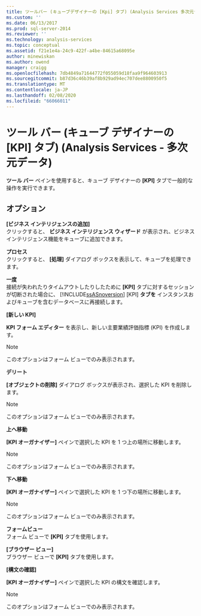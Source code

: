 ```yaml
---
title: ツールバー (キューブデザイナーの [Kpi] タブ) (Analysis Services 多次元データ) |Microsoft Docs
ms.custom: ''
ms.date: 06/13/2017
ms.prod: sql-server-2014
ms.reviewer: ''
ms.technology: analysis-services
ms.topic: conceptual
ms.assetid: f21e1e4a-24c9-422f-a4be-84615a68095e
author: minewiskan
ms.author: owend
manager: craigg
ms.openlocfilehash: 7db4849a71644772f055059d18faa9f964603913
ms.sourcegitcommit: b87d36c46b39af8b929ad94ec707dee8800950f5
ms.translationtype: MT
ms.contentlocale: ja-JP
ms.lasthandoff: 02/08/2020
ms.locfileid: "66066011"
---
```

# <a name="toolbar-kpis-tab-cube-designer-analysis-services---multidimensional-data"></a>ツール バー (キューブ デザイナーの [KPI] タブ) (Analysis Services - 多次元データ)
  
  **ツール バー** ペインを使用すると、キューブ デザイナーの **[KPI]** タブで一般的な操作を実行できます。  
  
## <a name="options"></a>オプション  
 **[ビジネス インテリジェンスの追加]**  
 クリックすると、 **ビジネス インテリジェンス ウィザード** が表示され、ビジネス インテリジェンス機能をキューブに追加できます。  
  
 **プロセス**  
 クリックすると、 **[処理]** ダイアログ ボックスを表示して、キューブを処理できます。  
  
 **一度**  
 接続が失われたりタイムアウトしたりしたために **[KPI]** タブに対するセッションが切断された場合に、 [!INCLUDE[ssASnoversion](../includes/ssasnoversion-md.md)] [KPI] **タブを** インスタンスおよびキューブを含むデータベースに再接続します。  
  
 **[新しい KPI]**  
 
  **KPI フォーム エディター** を表示し、新しい主要業績評価指標 (KPI) を作成します。  
  
> [!NOTE]  
>  このオプションはフォーム ビューでのみ表示されます。  
  
 **デリート**  
 
  **[オブジェクトの削除]** ダイアログ ボックスが表示され、選択した KPI を削除します。  
  
> [!NOTE]  
>  このオプションはフォーム ビューでのみ表示されます。  
  
 **上へ移動**  
 
  **[KPI オーガナイザー]** ペインで選択した KPI を 1 つ上の場所に移動します。  
  
> [!NOTE]  
>  このオプションはフォーム ビューでのみ表示されます。  
  
 **下へ移動**  
 
  **[KPI オーガナイザー]** ペインで選択した KPI を 1 つ下の場所に移動します。  
  
> [!NOTE]  
>  このオプションはフォーム ビューでのみ表示されます。  
  
 **フォームビュー**  
 フォーム ビューで **[KPI]** タブを使用します。  
  
 **[ブラウザー ビュー]**  
 ブラウザー ビューで **[KPI]** タブを使用します。  
  
 **[構文の確認]**  
 
  **[KPI オーガナイザー]** ペインで選択した KPI の構文を確認します。  
  
> [!NOTE]  
>  このオプションはフォーム ビューでのみ表示されます。  
  
  
